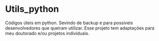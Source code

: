 # Utils_python
Códigos úteis em python. Sevindo de backup e para possíveis desenvolvedores que queiram utilizar. Esse projeto tem adaptações para meu doutorado e/ou projetos individuais. 
